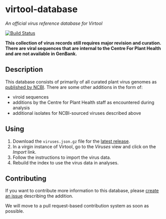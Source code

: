 # virtool-database

*An official virus reference database for Virtool*

[![Build Status](https://travis-ci.org/virtool/virtool-database.svg?branch=master)](https://travis-ci.org/virtool/virtool-database)

**This collection of virus records still requires major revision and curation. There are viral sequences that are
internal to the Centre For Plant Health and are not available in GenBank.**

## Description

This database consists of primarily of all curated plant virus genomes as
[published by NCBI](https://www.ncbi.nlm.nih.gov/genomes/GenomesGroup.cgi?taxid=10239). There are some other additions
in the form of:

- viroid sequences
- additions by the Centre for Plant Health staff as encountered during analysis
- additional isolates for NCBI-sourced viruses described above 

## Using

1. Download the ``viruses.json.gz`` file for the [latest release](https://github.com/virtool/virtool-database/releases/latest).
2. In a virgin instance of Virtool, go to the *Viruses* view and click on the *Import* link.
3. Follow the instructions to import the virus data.
4. Rebuild the index to use the virus data in analyses.

## Contributing

If you want to contribute more information to this database, please
[create an issue](https://github.com/virtool/virtool-database/issues/new) describing the addition.

We will move to a pull request-based contribution system as soon as possible.
